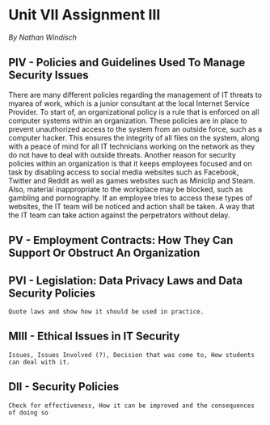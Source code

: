 # Unit VII Assignment III
*By Nathan Windisch*

## PIV - Policies and Guidelines Used To Manage Security Issues
There are many different policies regarding the management of IT threats to myarea of work, which is a junior consultant at the local Internet Service Provider. To start of, an organizational policy is a rule that is enforced on all computer systems within an organization. These policies are in place to prevent unauthorized access to the system from an outside force, such as a computer hacker. This ensures the integrity of all files on the system, along with a peace of mind for all IT technicians working on the network as they do not have to deal with outside threats. Another reason for security policies within an organization is that it keeps employees focused and on task by disabling access to social media websites such as Facebook, Twitter and Reddit as well as games websites such as Miniclip and Steam. Also, material inappropriate to the workplace may be blocked, such as gambling and pornography. If an employee tries to access these types of websites, the IT team will be noticed and action shall be taken. A way that the IT team can take action against the perpetrators without delay. 


## PV - Employment Contracts: How They Can Support Or Obstruct An Organization


## PVI - Legislation: Data Privacy Laws and Data Security Policies
```
Quote laws and show how it should be used in practice.
```

## MIII - Ethical Issues in IT Security

```
Issues, Issues Involved (?), Decision that was come to, How students can deal with it.
```

## DII - Security Policies
```
Check for effectiveness, How it can be improved and the consequences of doing so
```
